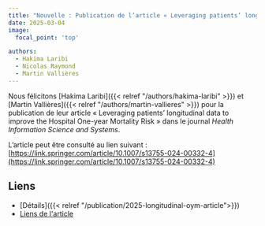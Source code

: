 ```yaml
---
title: "Nouvelle : Publication de l’article « Leveraging patients’ longitudinal data to improve the Hospital One-year Mortality Risk » dans Health Information Science and System."
date: 2025-03-04
image:
  focal_point: 'top'

authors:
  - Hakima Laribi
  - Nicolas Raymond
  - Martin Vallières
---
```


  Nous félicitons [Hakima Laribi]({{< relref "/authors/hakima-laribi" >}}) et [Martin Vallières]({{< relref "/authors/martin-vallieres" >}}) 
  pour la publication de leur article « Leveraging patients’ longitudinal data to improve the Hospital One-year Mortality Risk » 
  dans le journal *Health Information Science and Systems*. 

  L’article peut être consulté au lien suivant : [https://link.springer.com/article/10.1007/s13755-024-00332-4](https://link.springer.com/article/10.1007/s13755-024-00332-4)


## Liens

- [Détails]({{< relref "/publication/2025-longitudinal-oym-article">}})
- [Liens de l'article](https://link.springer.com/article/10.1007/s13755-024-00332-4)
